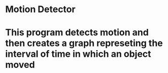 # Motion Detector
# This program detects motion and then creates a graph represeting the interval of time in which an object moved

